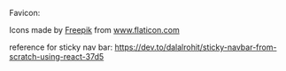 Favicon: <div>Icons made by <a href="https://www.freepik.com" title="Freepik">Freepik</a> from <a href="https://www.flaticon.com/" title="Flaticon">www.flaticon.com</a></div>


reference for sticky nav bar: https://dev.to/dalalrohit/sticky-navbar-from-scratch-using-react-37d5